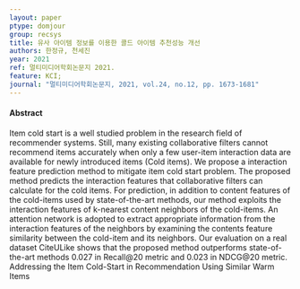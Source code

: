 ```yaml
---
layout: paper
ptype: domjour
group: recsys
title: 유사 아이템 정보를 이용한 콜드 아이템 추천성능 개선
authors: 한정규, 천세진
year: 2021
ref: 멀티미디어학회논문지 2021.
feature: KCI;
journal: "멀티미디어학회논문지, 2021, vol.24, no.12, pp. 1673-1681"
---
```


<h4><span class="badge badge-info">Abstract</span></h4>
Item cold start is a well studied problem in the research field of recommender systems. Still, many existing collaborative filters cannot recommend items accurately when only a few user-item interaction data are available for newly introduced items (Cold items). We propose a interaction feature prediction method to mitigate item cold start problem. The proposed method predicts the interaction features that collaborative filters can calculate for the cold items. For prediction, in addition to content features of the cold-items used by state-of-the-art methods, our method exploits the interaction features of k-nearest content neighbors of the cold-items. An attention network is adopted to extract appropriate information from the interaction features of the neighbors by examining the contents feature similarity between the cold-item and its neighbors. Our evaluation on a real dataset CiteULike shows that the proposed method outperforms state-of-the-art methods 0.027 in Recall@20 metric and 0.023 in NDCG@20 metric.

<div class="alert alert-warning" role="alert">
  Addressing the Item Cold-Start in Recommendation Using Similar Warm Items
</div>